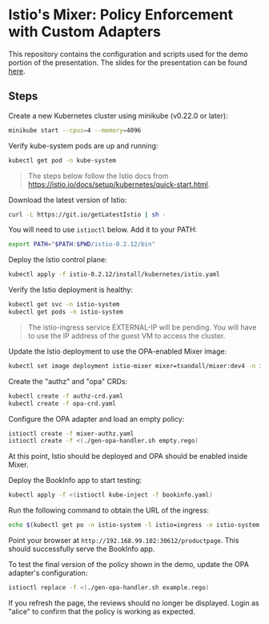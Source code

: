 # Istio's Mixer: Policy Enforcement with Custom Adapters

This repository contains the configuration and scripts used for the demo portion
of the presentation. The slides for the presentation can be found [here](https://schd.ws/hosted_files/kccncna17/ad/Istio%27s%20Mixer_%20Policy%20Enforcement%20with%20Custom%20Adapters.pdf).

## Steps

Create a new Kubernetes cluster using minikube (v0.22.0 or later):

```bash
minikube start --cpus=4 --memory=4096
```

Verify kube-system pods are up and running:

```bash
kubectl get pod -n kube-system
```

> The steps below follow the Istio docs from https://istio.io/docs/setup/kubernetes/quick-start.html.

Download the latest version of Istio:

```bash
curl -L https://git.io/getLatestIstio | sh -
```

You will need to use `istioctl` below. Add it to your PATH:

```bash
export PATH="$PATH:$PWD/istio-0.2.12/bin"
```

Deploy the Istio control plane:

```bash
kubectl apply -f istio-0.2.12/install/kubernetes/istio.yaml
```

Verify the Istio deployment is healthy:

```bash
kubectl get svc -n istio-system
kubectl get pods -n istio-system
```

> The istio-ingress service EXTERNAL-IP will be pending. You will have to use
> the IP address of the guest VM to access the cluster.

Update the Istio deployment to use the OPA-enabled Mixer image:

```bash
kubectl set image deployment istio-mixer mixer=tsandall/mixer:dev4 -n istio-system
```

Create the "authz" and "opa" CRDs:

```bash
kubectl create -f authz-crd.yaml
kubectl create -f opa-crd.yaml
```

Configure the OPA adapter and load an empty policy:

```bash
istioctl create -f mixer-authz.yaml
istioctl create -f <(./gen-opa-handler.sh empty.rego)
```

At this point, Istio should be deployed and OPA should be enabled inside Mixer.

Deploy the BookInfo app to start testing:

```bash
kubectl apply -f <(istioctl kube-inject -f bookinfo.yaml)
```

Run the following command to obtain the URL of the ingress:

```bash
echo $(kubectl get po -n istio-system -l istio=ingress -n istio-system -o 'jsonpath={.items[0].status.hostIP}'):$(kubectl get svc istio-ingress -n istio-system -n istio-system -o 'jsonpath={.spec.ports[0].nodePort}')
```

Point your browser at `http://192.168.99.102:30612/productpage`. This should
successfully serve the BookInfo app.

To test the final version of the policy shown in the demo, update the OPA
adapter's configuration:

```bash
istioctl replace -f <(./gen-opa-handler.sh example.rego)
```

If you refresh the page, the reviews should no longer be displayed. Login as
"alice" to confirm that the policy is working as expected.
